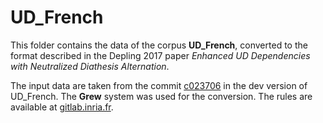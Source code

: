 # UD_French

This folder contains the data of the corpus **UD_French**, converted to the format described in the Depling 2017 paper
_Enhanced UD Dependencies with Neutralized Diathesis Alternation_.

The input data are taken from the commit [c023706](https://github.com/UniversalDependencies/UD_French/commit/c0237068427fe2bf4fe8af1435e3233f48090ca9) in the dev version of UD_French.
The **Grew** system was used for the conversion.
The rules are available at [gitlab.inria.fr](https://gitlab.inria.fr/grew/UDtoAUD).
